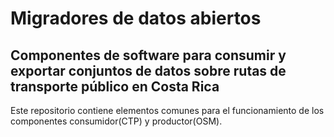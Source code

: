 # Migradores de datos abiertos
## Componentes de software para consumir y exportar conjuntos de datos sobre rutas de transporte público en Costa Rica

Este repositorio contiene elementos comunes para el funcionamiento de los componentes consumidor(CTP) y productor(OSM).
